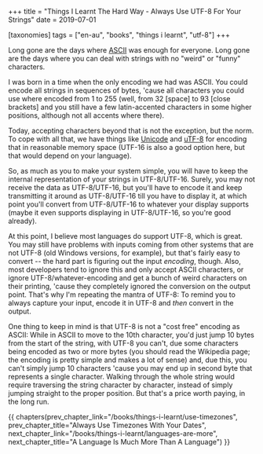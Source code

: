 +++
title = "Things I Learnt The Hard Way - Always Use UTF-8 For Your Strings"
date = 2019-07-01

[taxonomies]
tags = ["en-au", "books", "things i learnt", "utf-8"]
+++

Long gone are the days where [ASCII](https://en.wikipedia.org/wiki/ASCII) was
enough for everyone. Long gone are the days where you can deal with strings
with no "weird" or "funny" characters.

<!-- more -->

I was born in a time when the only encoding we had was ASCII. You could encode
all strings in sequences of bytes, 'cause all characters you could use where
encoded from 1 to 255 (well, from 32 [space] to 93 [close brackets] and you
still have a few latin-accented characters in some higher positions, although
not all accents where there).

Today, accepting characters beyond that is not the exception, but the norm. To
cope with all that, we have things like
[Unicode](https://en.wikipedia.org/wiki/Unicode) and
[uTF-8](https://en.wikipedia.org/wiki/UTF-8) for encoding that in reasonable
memory space (UTF-16 is also a good option here, but that would depend on your
language).

So, as much as you to make your system simple, you will have to keep the
internal representation of your strings in UTF-8/UTF-16. Surely, you may not
receive the data as UTF-8/UTF-16, but you'll have to encode it and keep
transmitting it around as UTF-8/UTF-16 till you have to display it, at which
point you'll convert from UTF-8/UTF-16 to whatever your display supports
(maybe it even supports displaying in UTF-8/UTF-16, so you're good already).

At this point, I believe most languages do support UTF-8, which is great. You
may still have problems with inputs coming from other systems that are not
UTF-8 (old Windows versions, for example), but that's fairly easy to convert
-- the hard part is figuring out the input _encoding_, though. Also, most
developers tend to ignore this and only accept ASCII characters, or ignore
UTF-8/whatever-encoding and get a bunch of weird characters on their printing,
'cause they completely ignored the conversion on the output point. That's why
I'm repeating the mantra of UTF-8: To remind you to always capture your input,
encode it in UTF-8 and _then_ convert in the output.

One thing to keep in mind is that UTF-8 is not a "cost free" encoding as
ASCII: While in ASCII to move to the 10th character, you'd just jump 10 bytes
from the start of the string, with UTF-8 you can't, due some characters being
encoded as two or more bytes (you should read the Wikipedia page; the encoding
is pretty simple and makes a lot of sense) and, due this, you can't simply
jump 10 characters 'cause you may end up in second byte that represents a
single character. Walking through the whole string would require traversing
the string character by character, instead of simply jumping straight to the
proper position. But that's a price worth paying, in the long run.

{{ chapters(prev_chapter_link="/books/things-i-learnt/use-timezones", prev_chapter_title="Always Use Timezones With Your Dates", next_chapter_link="/books/things-i-learnt/languages-are-more", next_chapter_title="A Language Is Much More Than A Language") }}
